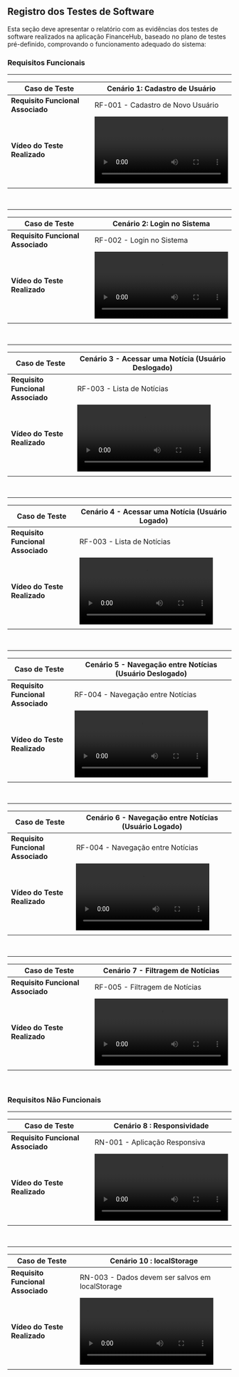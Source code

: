 ## Registro dos Testes de Software

Esta seção deve apresentar o relatório com as evidências dos testes de software realizados na aplicação FinanceHub, baseado no plano de testes pré-definido, comprovando o funcionamento adequado do sistema:

### Requisitos Funcionais


----------
|**Caso de Teste**              |**Cenário 1: Cadastro de Usuário**                                                           |
|-------------------------------|---------------------------------------------------------------------------------------------|
|**Requisito Funcional Associado**       | RF-001 - Cadastro de Novo Usuário                                                  |
|**Vídeo do Teste Realizado** | <video src="https://github.com/user-attachments/assets/d1770b8d-7ed9-4d91-9a87-ba276dae42f1"/>|
|                                                                                                                             |

<br>

----------
|**Caso de Teste**              |**Cenário 2: Login no Sistema**                                                              |
|-------------------------------|---------------------------------------------------------------------------------------------|
|**Requisito Funcional Associado**       | RF-002 - Login no Sistema                                                          |
|**Vídeo do Teste Realizado** | <video src="https://github.com/user-attachments/assets/7cf00682-ec9f-41d5-b928-c9232080358b"/>|
|                                                                                                                             |                                                              

<br>

----------
|**Caso de Teste**              |**Cenário 3 - Acessar uma Notícia (Usuário Deslogado)**                                      |
|-------------------------------|---------------------------------------------------------------------------------------------|
|**Requisito Funcional Associado**       | RF-003 - Lista de Notícias                                                         |
|**Vídeo do Teste Realizado** | <video src="https://github.com/user-attachments/assets/cc9fb230-7e5d-4150-a913-4eee82efb2f7"/>|
|                                                                                                                             |                                                              

<br>

----------
|**Caso de Teste**              |**Cenário 4 - Acessar uma Notícia (Usuário Logado)**                                         |
|-------------------------------|---------------------------------------------------------------------------------------------|
|**Requisito Funcional Associado**       | RF-003 - Lista de Notícias                                                         |
|**Vídeo do Teste Realizado** | <video src="https://github.com/user-attachments/assets/e4bb6224-3259-4484-9501-26284bca2bf1"/>|
|                                                                                                                             |                                                              

<br>

----------
|**Caso de Teste**              |**Cenário 5 - Navegação entre Notícias (Usuário Deslogado)**                                  |
|-------------------------------|----------------------------------------------------------------------------------------------|
|**Requisito Funcional Associado**       | RF-004 - Navegação entre Notícias                                                   |
|**Vídeo do Teste Realizado** | <video src="https://github.com/user-attachments/assets/b7063412-58c6-4382-9e70-a524a4f3e7e6"/> |
|                                                                                                                              |                                                              

<br>

----------
|**Caso de Teste**              |**Cenário 6 - Navegação entre Notícias (Usuário Logado)**                                     |
|-------------------------------|----------------------------------------------------------------------------------------------|
|**Requisito Funcional Associado**       | RF-004 - Navegação entre Notícias                                                   |
|**Vídeo do Teste Realizado** | <video src="https://github.com/user-attachments/assets/124c65ad-ec22-47f5-8c66-3b2ef1716917"/> |
|                                                                                                                              |                                                              

<br>

----------
|**Caso de Teste**              |**Cenário 7 - Filtragem de Notícias**                                                         |
|-------------------------------|----------------------------------------------------------------------------------------------|
|**Requisito Funcional Associado**       | RF-005 - Filtragem de Notícias                                                      |
|**Vídeo do Teste Realizado** | <video src="https://github.com/user-attachments/assets/92e7cba0-2480-495e-a13c-01f6005e3aa3"/> |
|                                                                                                                              |                                                              

<br>

### Requisitos Não Funcionais

----------
|**Caso de Teste**              |**Cenário 8 : Responsividade**                                                                |
|-------------------------------|----------------------------------------------------------------------------------------------|
|**Requisito Funcional Associado**       | RN-001 - Aplicação Responsiva                                                       |
|**Vídeo do Teste Realizado** | <video src="https://github.com/user-attachments/assets/106b3a5b-3e37-4445-9382-c7132e2f5d94"/> |
|                                                                                                                              |                                                              

<br>

----------
|**Caso de Teste**              |**Cenário 10 : localStorage**                                                                 |
|-------------------------------|----------------------------------------------------------------------------------------------|
|**Requisito Funcional Associado**       | RN-003 - Dados devem ser salvos em localStorage                                     |
|**Vídeo do Teste Realizado** | <video src="https://github.com/user-attachments/assets/91e8b90a-a2ac-4eb0-a76c-64949c54b852"/> |
|                                                                                                                              |                                                              

<br>